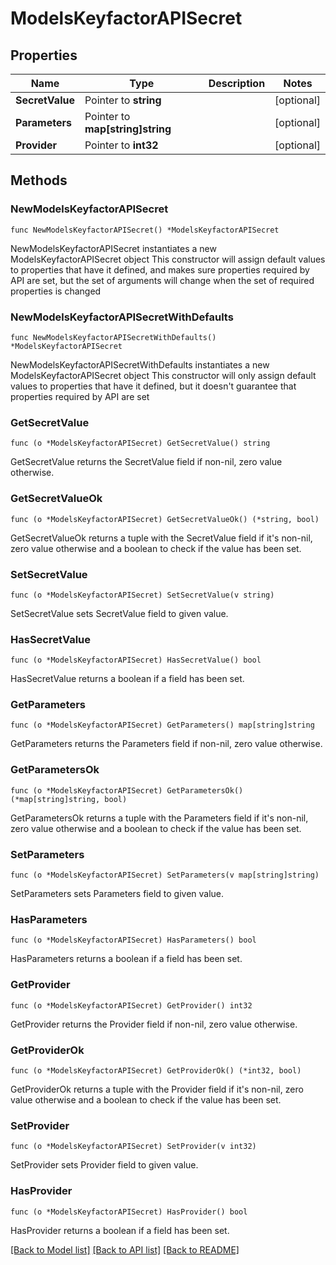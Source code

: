 # ModelsKeyfactorAPISecret

## Properties

Name | Type | Description | Notes
------------ | ------------- | ------------- | -------------
**SecretValue** | Pointer to **string** |  | [optional] 
**Parameters** | Pointer to **map[string]string** |  | [optional] 
**Provider** | Pointer to **int32** |  | [optional] 

## Methods

### NewModelsKeyfactorAPISecret

`func NewModelsKeyfactorAPISecret() *ModelsKeyfactorAPISecret`

NewModelsKeyfactorAPISecret instantiates a new ModelsKeyfactorAPISecret object
This constructor will assign default values to properties that have it defined,
and makes sure properties required by API are set, but the set of arguments
will change when the set of required properties is changed

### NewModelsKeyfactorAPISecretWithDefaults

`func NewModelsKeyfactorAPISecretWithDefaults() *ModelsKeyfactorAPISecret`

NewModelsKeyfactorAPISecretWithDefaults instantiates a new ModelsKeyfactorAPISecret object
This constructor will only assign default values to properties that have it defined,
but it doesn't guarantee that properties required by API are set

### GetSecretValue

`func (o *ModelsKeyfactorAPISecret) GetSecretValue() string`

GetSecretValue returns the SecretValue field if non-nil, zero value otherwise.

### GetSecretValueOk

`func (o *ModelsKeyfactorAPISecret) GetSecretValueOk() (*string, bool)`

GetSecretValueOk returns a tuple with the SecretValue field if it's non-nil, zero value otherwise
and a boolean to check if the value has been set.

### SetSecretValue

`func (o *ModelsKeyfactorAPISecret) SetSecretValue(v string)`

SetSecretValue sets SecretValue field to given value.

### HasSecretValue

`func (o *ModelsKeyfactorAPISecret) HasSecretValue() bool`

HasSecretValue returns a boolean if a field has been set.

### GetParameters

`func (o *ModelsKeyfactorAPISecret) GetParameters() map[string]string`

GetParameters returns the Parameters field if non-nil, zero value otherwise.

### GetParametersOk

`func (o *ModelsKeyfactorAPISecret) GetParametersOk() (*map[string]string, bool)`

GetParametersOk returns a tuple with the Parameters field if it's non-nil, zero value otherwise
and a boolean to check if the value has been set.

### SetParameters

`func (o *ModelsKeyfactorAPISecret) SetParameters(v map[string]string)`

SetParameters sets Parameters field to given value.

### HasParameters

`func (o *ModelsKeyfactorAPISecret) HasParameters() bool`

HasParameters returns a boolean if a field has been set.

### GetProvider

`func (o *ModelsKeyfactorAPISecret) GetProvider() int32`

GetProvider returns the Provider field if non-nil, zero value otherwise.

### GetProviderOk

`func (o *ModelsKeyfactorAPISecret) GetProviderOk() (*int32, bool)`

GetProviderOk returns a tuple with the Provider field if it's non-nil, zero value otherwise
and a boolean to check if the value has been set.

### SetProvider

`func (o *ModelsKeyfactorAPISecret) SetProvider(v int32)`

SetProvider sets Provider field to given value.

### HasProvider

`func (o *ModelsKeyfactorAPISecret) HasProvider() bool`

HasProvider returns a boolean if a field has been set.


[[Back to Model list]](../README.md#documentation-for-models) [[Back to API list]](../README.md#documentation-for-api-endpoints) [[Back to README]](../README.md)


